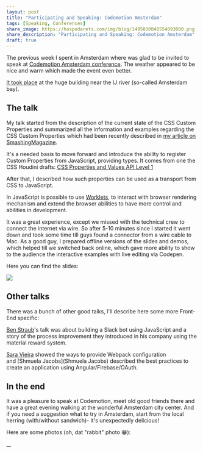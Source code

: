 ```yaml
---
layout: post
title: "Participating and Speaking: Codemotion Amsterdam"
tags: [Speaking, Conferences]
share_image: https://hospodarets.com/img/blog/1495030040554093000.png
share_description: "Participating and Speaking: Codemotion Amsterdam"
draft: true
---
```


The previous week I spent in Amsterdam where was glad to be invited to speak
at [Codemotion Amsterdam conference](http://amsterdam2016.codemotionworld.com/).
The weather appeared to be nice and warm which made the event even better.

[It took place](http://amsterdam2017.codemotionworld.com/location/) at the huge building near the IJ river (so-called Amsterdam bay).

<div class="more"></div>

## The talk

My talk started from the description of the current state of the CSS Custom Properties and summarized all
the information and examples regarding the CSS Custom Properties which had been recently
described in [my article on SmashingMagazine](https://www.smashingmagazine.com/2017/04/start-using-css-custom-properties/).

It's a needed basis to move forward and introduce the ability to register Custom Properties from JavaScript,
providing types. It comes from one the CSS Houdini drafts: [CSS Properties and Values API Level 1](https://www.w3.org/TR/css-properties-values-api-1/)

After that, I described how such properties can be used as a transport from CSS to JavaScript.

In JavaScript is possible to use [Worklets](https://www.w3.org/TR/worklets-1/), to interact with browser rendering mechanism
and extend the browser abilities to have more control and abilities in development.

It was a great experience, except we missed with the technical crew to connect the internet via wire.
So after 5-10 minutes since I started it went down and took some time till guys found a connector from a wire cable to Mac.
As a good guy, I prepared offline versions of the slides and demos, which helped till we switched back online,
which gave more ability to show to the audience the interactive examples with live editing via Codepen.

Here you can find the slides:

<a class="smaller-img" target="_blank" href="http://slides.com/malyw/houdini-codemotion">
    <img src="https://hospodarets.com/img/blog/1495030040554093000.png" />
</a>

## Other talks

There was a bunch of other good talks, I'll  describe here some more Front-End specific:

[Ben Straub](https://twitter.com/benstraub)'s talk was about building a Slack bot using JavaScript and a story
of the process improvement they introduced in his company using the material reward system.

[Sara Vieira](https://twitter.com/NikkitaFTW) showed the ways to provide Webpack configuration <br>
and [Shmuela Jacobs](Shmuela Jacobs) described the best practices to create an application using Angular/Firebase/OAuth.

## In the end

It was a pleasure to speak at Codemotion, meet old good friends there and have a great evening walking
at the wonderful Amsterdam city center.
And if you need a suggestion what to try in Amsterdam,
start from the local herring (with/without sandwich)- it's unexpectedly delicious!

Here are some photos (oh, dat "rabbit" photo 😁):

<div class="image-gallery">
    <a href="https://hospodarets.com/img/blog/1495399002241505000.jpg">
        <img src="https://hospodarets.com/img/blog/1495399002241505000.jpg" alt="">
    </a>
    <a href="https://hospodarets.com/img/blog/1495399002230343000.jpg">
        <img src="https://hospodarets.com/img/blog/1495399002230343000.jpg" alt="">
    </a>
    <a href="https://hospodarets.com/img/blog/1495399002235688000.jpg">
        <img src="https://hospodarets.com/img/blog/1495399002235688000.jpg" alt="">
    </a>
    <a href="https://hospodarets.com/img/blog/1495403177338302000.JPG">
        <img src="https://hospodarets.com/img/blog/1495403177338302000.JPG" alt="">
    </a>
</div>

  


